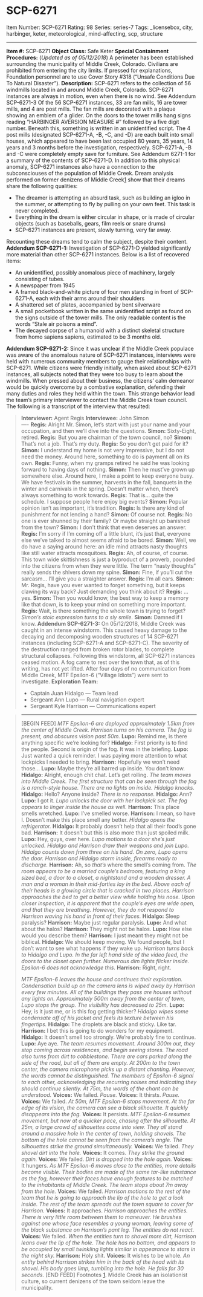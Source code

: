 # SCP-6271
Item Number: SCP-6271
Rating: 98
Series: series-7
Tags: _licensebox, city, harbinger, keter, meteorological, mind-affecting, scp, structure

---

**Item #:** SCP-6271
**Object Class:** Safe Keter
**Special Containment Procedures:** (_Updated as of 05/12/2018_) A perimeter has been established surrounding the municipality of Middle Creek, Colorado. Civilians are prohibited from entering the city limits. If pressed for explanations, Foundation personnel are to use Cover Story #318 (“Unsafe Conditions Due To Natural Disaster”).
**Description:** SCP-6271 refers to the collection of 56 windmills located in and around Middle Creek, Colorado. SCP-6271 instances are always in motion, even when there is no wind. See Addendum SCP-6271-3
Of the 56 SCP-6271 instances, 33 are fan mills, 16 are tower mills, and 4 are post mills. The fan mills are decorated with a plaque showing an emblem of a glider. On the doors to the tower mills hang signs reading “HARBINGER AVERSION MEASURE #” followed by a five digit number. Beneath this, something is written in an unidentified script. The 4 post mills (designated SCP-6271-A, -B, -C, and -D) are each built into small houses, which appeared to have been last occupied 80 years, 35 years, 14 years and 3 months before the investigation, respectively. SCP-6271-A, -B and -C were completely empty save for furniture. See Addendum 6271-1 for a summary of the contents of SCP-6271-D.
In addition to this physical anomaly, SCP-6271 instances also have a connection to the subconsciouses of the population of Middle Creek. Dream analysis performed on former denizens of Middle Creek[1](javascript:;) show that their dreams share the following qualities:
  * The dreamer is attempting an absurd task, such as building an igloo in the summer, or attempting to fly by pulling on your own feet. This task is never completed.
  * Everything in the dream is either circular in shape, or is made of circular objects (such as baseballs, gears, film reels or snare drums)
  * SCP-6271 instances are present, slowly turning, very far away.

Recounting these dreams tend to calm the subject, despite their content.
**Addendum SCP-6271-1:** Investigation of SCP-6271-D yielded significantly more material than other SCP-6271 instances. Below is a list of recovered items:
  * An unidentified, possibly anomalous piece of machinery, largely consisting of tubes.
  * A newspaper from 1945
  * A framed black-and-white picture of four men standing in front of SCP-6271-A, each with their arms around their shoulders
  * A shattered set of plates, accompanied by bent silverware
  * A small pocketbook written in the same unidentified script as found on the signs outside of the tower mills. The only readable content is the words “Stale air poisons a mind”.
  * The decayed corpse of a humanoid with a distinct skeletal structure from homo sapiens sapiens, estimated to be 3 months old.

**Addendum SCP-6271-2:** Since it was unclear if the Middle Creek populace was aware of the anomalous nature of SCP-6271 instances, interviews were held with numerous community members to gauge their relationships with SCP-6271. While citizens were friendly initially, when asked about SCP-6271 instances, all subjects noted that they were too busy to learn about the windmills. When pressed about their business, the citizens’ calm demeanor would be quickly overcome by a combative explanation, defending their many duties and roles they held within the town. This strange behavior lead the team’s primary interviewer to contact the Middle Creek town council. The following is a transcript of the interview that resulted:
> **Interviewer:** Agent Regis
> **Interviewee:** John Simon  
>  —-
> **Regis:** Alright Mr. Simon, let’s start with just your name and your occupation, and then we’ll dive into the questions.
> **Simon:** Sixty-Eight, retired.
> **Regis:** But you are chairman of the town council, no?
> **Simon:** That’s not a job. That’s my duty.
> **Regis:** So you don’t get paid for it?
> **Simon:** I understand my home is not very impressive, but I do not need the money. Around here, something to do is payment all on its own.
> **Regis:** Funny, when my gramps retired he said he was looking forward to having days of nothing.
> **Simon:** Then he must’ve grown up somewhere else. Around here, I make a point to keep everyone busy. We have festivals in the summer, harvests in the fall, banquets in the winter and carnivals in the spring. Doesn’t matter when, there’s always something to work towards.
> **Regis:** That is… quite the schedule. I suppose people here enjoy big events?
> **Simon:** Popular opinion isn’t as important, it’s tradition.
> **Regis:** Is there any kind of punishment for not lending a hand?
> **Simon:** Of course not.
> **Regis:** No one is ever shunned by their family? Or maybe straight up banished from the town?
> **Simon:** I don’t think that even deserves an answer.
> **Regis:** I’m sorry if I’m coming off a little blunt, it’s just that, everyone else we’ve talked to almost seems afraid to be bored.
> **Simon:** Well, we do have a saying around here: an idle mind attracts nasty thoughts like still water attracts mosquitoes.
> **Regis:** Ah, of course, of course. This town wide skittishness is just a byproduct of a proverb, pounded into the citizens from when they were little. The term “nasty thoughts” really sends the shivers down my spine.
> **Simon:** Fine, if you’ll cut the sarcasm… I’ll give you a straighter answer.
> **Regis:** I’m all ears.
> **Simon:** Mr. Regis, have you ever wanted to forget something, but it keeps clawing its way back? Just demanding you think about it?
> **Regis:** … yes.
> **Simon:** Then you would know, the best way to keep a memory like that down, is to keep your mind on something more important.
> **Regis:** Wait, is there something the whole town is trying to forget?
> _Simon’s stoic expression turns to a sly smile._
> **Simon:** Damned if I know.
**Addendum SCP-6271-3:** On 05/12/2018, Middle Creek was caught in an intense windstorm. This caused heavy damage to the decaying and decomposing wooden structures of 14 SCP-6271 instances (including SCP-6271-A and SCP-6271-C). The severity of the destruction ranged from broken rotor blades, to complete structural collapses.
Following this windstorm, all SCP-6271 instances ceased motion. A fog came to rest over the town that, as of this writing, has not yet lifted. After four days of no communication from Middle Creek, MTF Epsilon-6 (“Village Idiots”) were sent to investigate.
> **Exploration Team:**
>   * Captain Juan Hidalgo — Team lead
>   * Sergeant Ann Lupo — Rural navigation expert
>   * Sergeant Kyle Harrison — Communications expert
> 

> * * *
> [BEGIN FEED]
> _MTF Epsilon-6 are deployed approximately 1.5km from the center of Middle Creek. Harrison turns on his camera. The fog is present, and obscures vision past 50m._
> **Lupo:** Remind me, is there anything specific we’re looking for?
> **Hidalgo:** First priority is to find the people. Second is origin of the fog. It was in the briefing.
> **Lupo:** Just wanted a quick reminder. I was paying more attention to what lockpicks I needed to bring.
> **Harrison:** Hopefully we won’t need those…
> **Lupo:** Maybe they’re all barred up inside. You don’t know.
> **Hidalgo:** Alright, enough chit chat. Let’s get rolling.
> _The team moves into Middle Creek. The first structure that can be seen through the fog is a ranch-style house. There are no lights on inside. Hidalgo knocks._
> **Hidalgo:** Hello? Anyone inside?
> _There is no response._
> **Hidalgo:** Ann?
> **Lupo:** I got it.
> _Lupo unlocks the door with her lockpick set. The fog appears to linger inside the house as well._
> **Harrison:** This place smells wretched.
> **Lupo:** I’ve smelled worse.
> **Harrison:** I mean, so have I. Doesn’t make this place smell any better.
> _Hidalgo opens the refrigerator._
> **Hidalgo:** It probably doesn’t help that all their food’s gone bad.
> **Harrison:** It doesn’t but this is also more than just spoiled milk.
> **Lupo:** Hey, guys, over here.
> _Lupo motions to a door she’s just unlocked. Hidalgo and Harrison draw their weapons and join Lupo. Hidalgo counts down from three on his hand. On zero, Lupo opens the door. Harrison and Hidalgo storm inside, firearms ready to discharge._
> **Harrison:** Ah, so _that’s_ where the smell’s coming from.
> _The room appears to be a married couple’s bedroom, featuring a king sized bed, a door to a closet, a nightstand and a wooden dresser. A man and a woman in their mid-forties lay in the bed. Above each of their heads is a glowing circle that is cracked in two places. Harrison approaches the bed to get a better view while holding his nose. Upon closer inspection, it is apparent that the couple’s eyes are wide open, and that they are breathing. However, they do not respond to Harrison waving his hand in front of their faces._
> **Hidalgo:** Sleep paralysis?
> **Harrison:** Maybe just regular paralysis.
> **Lupo:** And what about the halos?
> **Harrison:** They might not be halos.
> **Lupo:** How else would you describe them?
> **Harrison:** I just meant they might not be biblical.
> **Hidalgo:** We should keep moving. We found people, but I don’t want to see what happens if they wake up.
> _Harrison turns back to Hidalgo and Lupo. In the far left hand side of the video feed, the doors to the closet open further. Numerous dim lights flicker inside. Epsilon-6 does not acknowledge this._
> **Harrison:** Right, right.  
>    
>  _MTF Epsilon-6 leaves the house and continues their exploration. Condensation build up on the camera lens is wiped away by Harrison every few minutes. All of the buildings they pass are houses without any lights on. Approximately 500m away from the center of town, Lupo stops the group. The visibility has decreased to 25m._
> **Lupo:** Hey, is it just me, or is this fog getting thicker?
> _Hidalgo wipes some condensate off of his jacket and feels its texture between his fingertips._
> **Hidalgo:** The droplets are black and sticky. Like tar.
> **Harrison:** I bet this is going to do wonders for my equipment.
> **Hidalgo:** It doesn’t smell too strongly. We’re probably fine to continue.
> **Lupo:** Aye aye.
> _The team resumes movement. Around 300m out, they stop coming across residences, and begin seeing stores. The road also turns from dirt to cobblestone. There are cars parked along the side of the road, but all of them are empty._
> _At 200m to the town center, the camera microphone picks up a distant chanting. However, the words cannot be distinguished. The members of Epsilon-6 signal to each other, acknowledging the recurring noises and indicating they should continue silently._
> _At 75m, the words of the chant can be understood._
> **Voices:** We failed.
> _Pause._
> **Voices:** It thirsts.
> _Pause._
> **Voices:** We failed.
> _At 50m, MTF Epsilon-6 stops movement. At the far edge of its vision, the camera can see a black silhouette. It quickly disappears into the fog._
> **Voices:** It persists.
> _MTF Epsilon-6 resumes movement, but now at a quicker pace, chasing after the silhouette. At 25m, a large crowd of silhouettes come into view. They all stand around a massive hole in the center of town, holding shovels. The bottom of the hole cannot be seen from the camera’s angle. The silhouettes strike the ground simultaneously._
> **Voices:** We failed.
> _They shovel dirt into the hole._
> **Voices:** It comes.
> _They strike the ground again._
> **Voices:** We failed.
> _Dirt is dropped into the hole again._
> **Voices:** It hungers.
> _As MTF Epsilon-6 moves close to the entities, more details become visible. Their bodies are made of the same tar-like substance as the fog, however their faces have enough features to be matched to the inhabitants of Middle Creek. The team stops about 7m away from the hole._
> **Voices:** We failed.
> _Harrison motions to the rest of the team that he is going to approach the lip of the hole to get a look inside. The rest of the team spreads out the town square to cover for Harrison._
> **Voices:** It approaches.
> _Harrison approaches the entities. There is very little room between them to maneuver. He brushes against one whose face resembles a young woman, leaving some of the black substance on Harrison’s pant leg. The entities do not react._
> **Voices:** We failed.
> _When the entities turn to shovel more dirt, Harrison leans over the lip of the hole. The hole has no bottom, and appears to be occupied by small twinkling lights similar in appearance to stars in the night sky._
> **Harrison:** Holy shit.
> **Voices:** It wishes to be whole.
> _An entity behind Harrison strikes him in the back of the head with its shovel. His body goes limp, tumbling into the hole. He falls for 30 seconds._
> [END FEED]
Footnotes
[1](javascript:;). Middle Creek has an isolationist culture, so current denizens of the town seldom leave the municipality.